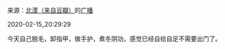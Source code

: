 来源：[北漠（来自豆瓣）](https://www.douban.com/people/znrb/)的[广播](https://www.douban.com/people/znrb/status/2813176788/)


2020-02-15_20:29:29


今天自己脱毛，卸指甲，做手护，煮冬阴功，感觉已经自给自足不需要出门了。
